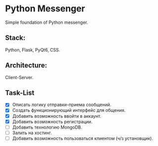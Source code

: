 # Python Messenger
Simple foundation of Python messenger.

## Stack: 
Python, Flask, PyQt6, CSS.

## Architecture: 
Client-Server.

## Task-List
- [X] Описать логику отправки-приема сообщений.
- [X] Создать функционирующий интерфейс для общения.
- [X] Добавить возможность ввойти в аккаунт.
- [X] Добавить возможность регистрации.
- [ ] Добавить технологию MongoDB.
- [ ] Залить на хостинг.
- [ ] Добавить возможность пользоваться клиентом (ч/з установщик).
